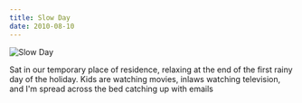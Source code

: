 ```yaml
---
title: Slow Day
date: 2010-08-10
---
```


![Slow Day](https://source.unsplash.com/gp8BLyaTaA0/1600x900)

Sat in our temporary place of residence, relaxing at the end of the first rainy day of the holiday. Kids are watching movies, inlaws watching television, and I'm spread across the bed catching up with emails